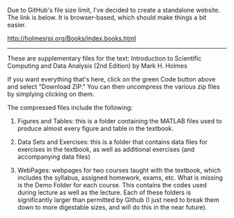 
Due to GitHub's file size limit, I’ve decided to create a standalone website. The link is below. It is browser-based, which should make things a bit easier.

http://holmesrpi.org/Books/index.books.html

**************
These are supplementary files for the text: Introduction to Scientific Computing and Data Analysis (2nd Edition) by Mark H. Holmes

If you want everything that's here, click on the green Code button above and select "Download ZIP." You can then uncompress the various zip files by simplying clicking on them.


The compressed files include the following:

1)  Figures and Tables: this is a folder containing the MATLAB files used to produce almost every figure and table in the textbook.

2) Data Sets and Exercises: this is a folder that contains data files for exercises in the textbook, as well as additional exercises (and accompanying data files)

3) WebPages: webpages for two courses taught with the textbook, which includes the syllabus, assigned homework, exams, etc.  What is missing is the Demo Folder for each course.  This contains the codes used during lecture as well as the lecture. Each of these folders is significantly larger than permitted by Github (I just need to break them down to more digestable sizes, and will do this in the near future).




